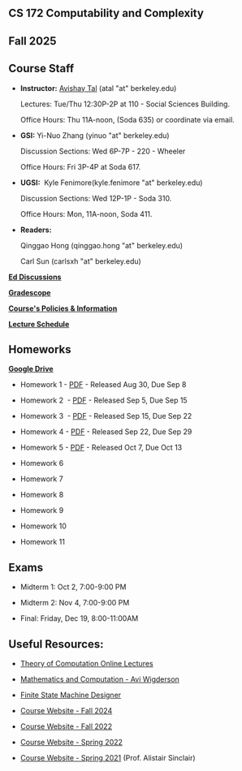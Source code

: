 ## CS 172 Computability and Complexity

## Fall 2025

## Course Staff

- **Instructor:** [Avishay Tal](/avishay-tal/) (atal "at" berkeley.edu)

  Lectures: Tue/Thu 12:30P-2P at 110 - Social Sciences Building.

  Office Hours: Thu 11A-noon, (Soda 635) or coordinate via email.

- **GSI:** Yi-Nuo Zhang (yinuo "at" berkeley.edu)

    Discussion Sections: Wed 6P-7P - 220 - Wheeler

  Office Hours: Fri 3P-4P  at Soda 617.

- **UGSI:**  Kyle Fenimore(kyle.fenimore "at" berkeley.edu)

  Discussion Sections: Wed 12P-1P - Soda 310.

  Office Hours: Mon, 11A-noon, Soda 411.

- **Readers:**

  Qinggao Hong (qinggao.hong "at" berkeley.edu)

  Carl Sun (carlsxh "at" berkeley.edu)

**[Ed Discussions](https://edstem.org/us/courses/84973)**

**[Gradescope](https://www.gradescope.com/courses/1110614)**

**[Course's Policies & Information](/cs172-Fall25/course-policies-and-information-fall-2025/)**

**[Lecture Schedule](/cs172-Fall25/lecture-schedule-fall-2025/)**

## Homeworks

**[Google Drive](https://drive.google.com/drive/folders/1nViHxVOdUs4v078r3fjuhjY5NxPuiYSU?usp=sharing)**

- Homework 1 - [PDF](https://drive.google.com/file/d/1v62W_Q-pu8Dvk33WUXKlR2kpngTj5yV4/view?usp=share_link) \- Released Aug 30, Due Sep 8

- Homework 2  - [PDF](https://drive.google.com/file/d/1ECy6neB_FY0cwCocYDcehe5TOtmhvRQ5/view?usp=share_link) \- Released Sep 5, Due Sep 15

- Homework 3  - [PDF](https://drive.google.com/file/d/1HVCyVl_J1d_5DZppIQEtTBQ_FO_mWpuG/view?usp=share_link) \- Released Sep 15, Due Sep 22

- Homework 4 - [PDF](https://drive.google.com/file/d/1zH9PZJUcjrV327s-AzxR8bCgbljHSKgA/view?usp=share_link) \- Released Sep 22, Due Sep 29

- Homework 5 - [PDF](https://drive.google.com/file/d/1OXIcB9eP2aGOuviMgFhWLfGkZlq3lsQ3/view?usp=share_link) \- Released Oct 7, Due Oct 13

- Homework 6

- Homework 7

- Homework 8

- Homework 9

- Homework 10

- Homework 11
  
## Exams

- Midterm 1: Oct 2, 7:00-9:00 PM

- Midterm 2: Nov 4, 7:00-9:00 PM

- Final: Friday, Dec 19, 8:00-11:00AM
  
## Useful Resources:

- [Theory of Computation Online Lectures](https://hackmd.io/2AqODdrtTOuj6fb5uMDZYw?view)

- [Mathematics and Computation - Avi Wigderson](https://www.math.ias.edu/files/Book-online-Aug0619.pdf)

- [Finite State Machine Designer](https://madebyevan.com/fsm/)

- [Course Website - Fall 2024](../fall-2024/)

- [Course Website - Fall 2022](../fall-2022/)

- [Course Website - Spring 2022](../spring-2022)

- [Course Website - Spring 2021](https://people.eecs.berkeley.edu/~sinclair/cs172/s21.html) (Prof. Alistair Sinclair)
